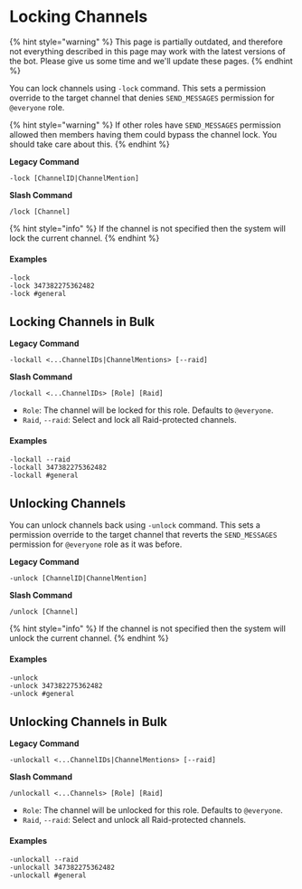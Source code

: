 # Locking Channels

{% hint style="warning" %}
This page is partially outdated, and therefore not everything described in this page may work with the latest versions of the bot. Please give us some time and we'll update these pages.
{% endhint %}

You can lock channels using `-lock` command. This sets a permission override to the target channel that denies `SEND_MESSAGES` permission for `@everyone` role.

{% hint style="warning" %}
If other roles have `SEND_MESSAGES` permission allowed then members having them could bypass the channel lock. You should take care about this.
{% endhint %}

**Legacy Command**

```
-lock [ChannelID|ChannelMention]
```

**Slash Command**

```
/lock [Channel]
```

{% hint style="info" %}
If the channel is not specified then the system will lock the current channel.
{% endhint %}

#### Examples

```
-lock
-lock 347382275362482
-lock #general
```

## Locking Channels in Bulk

**Legacy Command**

```
-lockall <...ChannelIDs|ChannelMentions> [--raid]
```

**Slash Command**

```
/lockall <...ChannelIDs> [Role] [Raid]
```

* `Role`: The channel will be locked for this role. Defaults to `@everyone`.
* `Raid`, `--raid`: Select and lock all Raid-protected channels.

#### Examples

```
-lockall --raid
-lockall 347382275362482
-lockall #general
```

## Unlocking Channels

You can unlock channels back using `-unlock` command. This sets a permission override to the target channel that reverts the `SEND_MESSAGES` permission for `@everyone` role as it was before.

**Legacy Command**

```
-unlock [ChannelID|ChannelMention]
```

**Slash Command**

```
/unlock [Channel]
```

{% hint style="info" %}
If the channel is not specified then the system will unlock the current channel.
{% endhint %}

#### Examples

```
-unlock
-unlock 347382275362482
-unlock #general
```

## Unlocking Channels in Bulk

**Legacy Command**

```
-unlockall <...ChannelIDs|ChannelMentions> [--raid]
```

**Slash Command**

```
/unlockall <...Channels> [Role] [Raid]
```

* `Role`: The channel will be unlocked for this role. Defaults to `@everyone`.
* `Raid`, `--raid`: Select and unlock all Raid-protected channels.

#### Examples

```
-unlockall --raid
-unlockall 347382275362482
-unlockall #general
```
